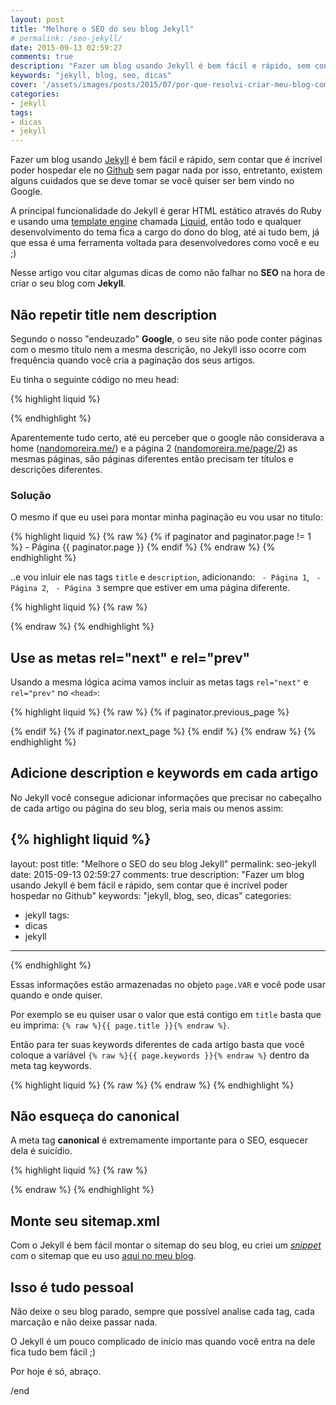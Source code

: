 ```yaml
---
layout: post
title: "Melhore o SEO do seu blog Jekyll"
# permalink: /seo-jekyll/
date: 2015-09-13 02:59:27
comments: true
description: "Fazer um blog usando Jekyll é bem fácil e rápido, sem contar que é incrível poder hospedar no Github"
keywords: "jekyll, blog, seo, dicas"
cover: '/assets/images/posts/2015/07/por-que-resolvi-criar-meu-blog-com-o-jekyll.jpg'
categories:
- jekyll
tags:
- dicas
- jekyll
---
```


Fazer um blog usando [Jekyll](http://jekyllrb.com/) é bem fácil e rápido, sem contar que é incrível poder hospedar ele no [Github](http://github.com/nandomoreirame/nandomoreirame.github.io) sem pagar nada por isso, entretanto, existem alguns cuidados que se deve tomar se você quiser ser bem vindo no Google.

A principal funcionalidade do Jekyll é gerar HTML estático através do Ruby e usando uma [template engine](https://en.wikipedia.org/wiki/Comparison_of_web_template_engines) chamada [Liquid](https://github.com/Shopify/liquid/wiki), então todo e qualquer desenvolvimento do tema fica a cargo do dono do blog, até ai tudo bem, já que essa é uma ferramenta voltada para desenvolvedores como você e eu ;)

Nesse artigo vou citar algumas dicas de como não falhar no **SEO** na hora de criar o seu blog com **Jekyll**.

## Não repetir title nem description

Segundo o nosso "endeuzado" **Google**, o seu site não pode conter páginas com o mesmo título nem a mesma descrição, no Jekyll isso ocorre com frequência quando você cria a paginação dos seus artigos.

Eu tinha o seguinte código no meu head:

{% highlight liquid %}
<title>
{% raw %}
  {% if page.title == "Home" %}
    {{ site.name }} &bull; {{ site.description }}
  {% else %}
    {{ page.title }} &bull; {{ site.name }}
  {% endif %}
{% endraw %}
</title>
{% endhighlight %}

Aparentemente tudo certo, até eu perceber que o google não considerava a home ([nandomoreira.me/](http://nandomoreira.me/)) e a página 2 ([nandomoreira.me/page/2](http://nandomoreira.me/page/2)) as mesmas páginas, são páginas diferentes então precisam ter títulos e descrições diferentes.

### Solução

O mesmo if que eu usei para montar minha paginação eu vou usar no titulo:

{% highlight liquid %}
{% raw %}
{% if paginator and paginator.page != 1 %} - Página {{ paginator.page }} {% endif %}
{% endraw %}
{% endhighlight %}

..e vou inluir ele nas tags `title` e `description`, adicionando: ` - Página 1`, ` - Página 2`, ` - Página 3` sempre que estiver em uma página diferente.

{% highlight liquid %}
{% raw %}
<title>
  {% if page.title == "Home" %}
    {{ site.name }} &bull; {{ site.description }}
    {% if paginator and paginator.page != 1 %} - Página {{ paginator.page }} {% endif %}
  {% else %}
    {{ page.title }} &bull; {{ site.name }}
  {% endif %}
</title>

<meta name="description" content="{% if page.description %}{{ page.description | strip_html | strip_newlines | truncate: 160 }}{% else %}{{ site.description }}{% endif %}{%if paginator and paginator.page != 1 %} - Página {{ paginator.page }}{% endif %}">
{% endraw %}
{% endhighlight %}

## Use as metas rel="next" e rel="prev"

Usando a mesma lógica acima vamos incluir as metas tags `rel="next"` e `rel="prev"` no `<head>`:

{% highlight liquid %}
{% raw %}
{% if paginator.previous_page %}
  <link rel="prev" href="{{ paginator.previous_page_path | prepend: site.baseurl | prepend: site.url }}">
{% endif %}
{% if paginator.next_page %}
  <link rel="next" href="{{ paginator.next_page_path | prepend: site.baseurl | prepend: site.url }}">
{% endif %}
{% endraw %}
{% endhighlight %}

## Adicione description e keywords em cada artigo

No Jekyll você consegue adicionar informações que precisar no cabeçalho de cada artigo ou página do seu blog, seria mais ou menos assim:

{% highlight liquid %}
---
layout: post
title: "Melhore o SEO do seu blog Jekyll"
permalink: seo-jekyll
date: 2015-09-13 02:59:27
comments: true
description: "Fazer um blog usando Jekyll é bem fácil e rápido, sem contar que é incrível poder hospedar no Github"
keywords: "jekyll, blog, seo, dicas"
categories:
 - jekyll
tags:
 - dicas
 - jekyll
---
{% endhighlight %}

Essas informações estão armazenadas no objeto `page.VAR` e você pode usar quando e onde quiser.

Por exemplo se eu quiser usar o valor que está contigo em `title` basta que eu imprima: `{% raw %}{{ page.title }}{% endraw %}`.

Então para ter suas keywords diferentes de cada artigo basta que você coloque a variável `{% raw %}{{ page.keywords }}{% endraw %}` dentro da meta tag keywords.

{% highlight liquid %}
{% raw %}
<meta name="keywords" content="{% if page.keywords %}{{ page.keywords }}{% else %}{{ site.keywords }}{% endif %}">
{% endraw %}
{% endhighlight %}

## Não esqueça do canonical

A meta tag **canonical** é extremamente importante para o SEO, esquecer dela é suicídio.

{% highlight liquid %}
{% raw %}
<link rel="canonical" href="{{ page.url | replace:'index.html','' | prepend: site.baseurl | prepend: site.url }}">
{% endraw %}
{% endhighlight %}

## Monte seu sitemap.xml

Com o Jekyll é bem fácil montar o sitemap do seu blog, eu criei um *[snippet](https://gist.github.com/nandomoreirame/448f4f98af7d26cf0c8c)* com o sitemap que eu uso [aqui no meu blog](/sitemap.xml).

## Isso é tudo pessoal

Não deixe o seu blog parado, sempre que possível analise cada tag, cada marcação e não deixe passar nada.

O Jekyll é um pouco complicado de início mas quando você entra na dele fica tudo bem fácil ;)

Por hoje é só, abraço.

/end
